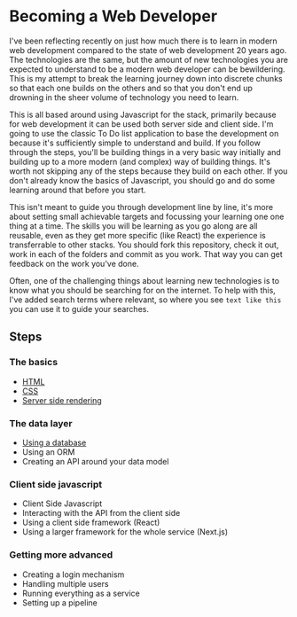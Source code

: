 # Becoming a Web Developer

I've been reflecting recently on just how much there is to learn in modern web development compared to the state of web development 20 years ago. The technologies are the same, but the amount of new technologies you are expected to understand to be a modern web developer can be bewildering. This is my attempt to break the learning journey down into discrete chunks so that each one builds on the others and so that you don't end up drowning in the sheer volume of technology you need to learn.

This is all based around using Javascript for the stack, primarily because for web development it can be used both server side and client side. I'm going to use the classic To Do list application to base the development on because it's sufficiently simple to understand and build. If you follow through the steps, you'll be building things in a very basic way initially and building up to a more modern (and complex) way of building things. It's worth not skipping any of the steps because they build on each other. If you don't already know the basics of Javascript, you should go and do some learning around that before you start.

This isn't meant to guide you through development line by line, it's more about setting small achievable targets and focussing your learning one one thing at a time. The skills you will be learning as you go along are all reusable, even as they get more specific (like React) the experience is transferrable to other stacks. You should fork this repository, check it out, work in each of the folders and commit as you work. That way you can get feedback on the work you've done.

Often, one of the challenging things about learning new technologies is to know what you should be searching for on the internet. To help with this, I've added search terms where relevant, so where you see `text like this` you can use it to guide your searches.

## Steps

### The basics

- [HTML](01-html)
- [CSS](02-css)
- [Server side rendering](03-server-side-rendering)

### The data layer

- [Using a database](04-using-a-database)
- Using an ORM
- Creating an API around your data model

### Client side javascript

- Client Side Javascript
- Interacting with the API from the client side
- Using a client side framework (React)
- Using a larger framework for the whole service (Next.js)

### Getting more advanced

- Creating a login mechanism
- Handling multiple users
- Running everything as a service
- Setting up a pipeline
